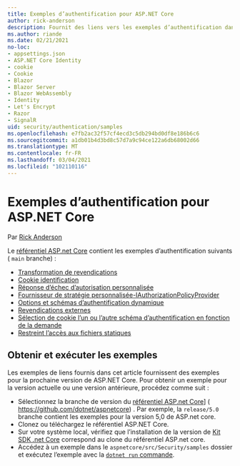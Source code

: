 ```yaml
---
title: Exemples d’authentification pour ASP.NET Core
author: rick-anderson
description: Fournit des liens vers les exemples d’authentification dans le référentiel ASP.NET Core.
ms.author: riande
ms.date: 02/21/2021
no-loc:
- appsettings.json
- ASP.NET Core Identity
- cookie
- Cookie
- Blazor
- Blazor Server
- Blazor WebAssembly
- Identity
- Let's Encrypt
- Razor
- SignalR
uid: security/authentication/samples
ms.openlocfilehash: e7fb2ac32f57cf4ecd3c5db294bd0df8e186b6c6
ms.sourcegitcommit: a1db01b4d3bd8c57d7a9c94ce122a6db68002d66
ms.translationtype: MT
ms.contentlocale: fr-FR
ms.lasthandoff: 03/04/2021
ms.locfileid: "102110116"
---
```

# <a name="authentication-samples-for-aspnet-core"></a>Exemples d’authentification pour ASP.NET Core

Par [Rick Anderson](https://twitter.com/RickAndMSFT)

Le [référentiel ASP.net Core](https://github.com/dotnet/aspnetcore) contient les exemples d’authentification suivants ( `main` branche) :

* [Transformation de revendications](https://github.com/dotnet/aspnetcore/tree/main/src/Security/samples/ClaimsTransformation)
* [Cookie identification](https://github.com/dotnet/aspnetcore/tree/main/src/Security/samples/Cookies)
* [Réponse d’échec d’autorisation personnalisée](https://github.com/dotnet/aspnetcore/tree/main/src/Security/samples/CustomAuthorizationFailureResponse)
* [Fournisseur de stratégie personnalisée-IAuthorizationPolicyProvider](https://github.com/dotnet/aspnetcore/tree/main/src/Security/samples/CustomPolicyProvider)
* [Options et schémas d’authentification dynamique](https://github.com/dotnet/aspnetcore/tree/main/src/Security/samples/DynamicSchemes)
* [Revendications externes](https://github.com/dotnet/aspnetcore/tree/main/src/Security/samples/Identity.ExternalClaims)
* [Sélection de cookie l’un ou l’autre schéma d’authentification en fonction de la demande](https://github.com/dotnet/aspnetcore/tree/main/src/Security/samples/PathSchemeSelection)
* [Restreint l’accès aux fichiers statiques](https://github.com/dotnet/aspnetcore/tree/main/src/Security/samples/StaticFilesAuth)

## <a name="obtain-and-run-the-samples"></a>Obtenir et exécuter les exemples

Les exemples de liens fournis dans cet article fournissent des exemples pour la prochaine version de ASP.NET Core. Pour obtenir un exemple pour la version actuelle ou une version antérieure, procédez comme suit :

* Sélectionnez la branche de version du [référentiel ASP.net Core](https://github.com/dotnet/aspnetcore)] ( https://github.com/dotnet/aspnetcore) . Par exemple, la `release/5.0` branche contient les exemples pour la version 5,0 de ASP.net core.
* Clonez ou téléchargez le référentiel ASP.NET Core.
* Sur votre système local, vérifiez que l’installation de la version de [Kit SDK .net Core](https://dotnet.microsoft.com/download/dotnet-core) correspond au clone du référentiel ASP.net core.
* Accédez à un exemple dans le `aspnetcore/src/Security/samples` dossier et exécutez l’exemple avec la [ `dotnet run` commande](/dotnet/core/tools/dotnet-run).
